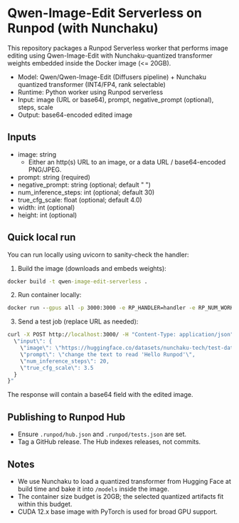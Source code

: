 # Qwen-Image-Edit Serverless on Runpod (with Nunchaku)

This repository packages a Runpod Serverless worker that performs image editing using Qwen-Image-Edit with Nunchaku-quantized transformer weights embedded inside the Docker image (<= 20GB).

- Model: Qwen/Qwen-Image-Edit (Diffusers pipeline) + Nunchaku quantized transformer (INT4/FP4, rank selectable)
- Runtime: Python worker using Runpod serverless
- Input: image (URL or base64), prompt, negative_prompt (optional), steps, scale
- Output: base64-encoded edited image

## Inputs

- image: string
  - Either an http(s) URL to an image, or a data URL / base64-encoded PNG/JPEG.
- prompt: string (required)
- negative_prompt: string (optional; default " ")
- num_inference_steps: int (optional; default 30)
- true_cfg_scale: float (optional; default 4.0)
- width: int (optional)
- height: int (optional)

## Quick local run

You can run locally using uvicorn to sanity-check the handler:

1. Build the image (downloads and embeds weights):

```cmd
docker build -t qwen-image-edit-serverless .
```

2. Run container locally:

```cmd
docker run --gpus all -p 3000:3000 -e RP_HANDLER=handler -e RP_NUM_WORKERS=1 qwen-image-edit-serverless
```

3. Send a test job (replace URL as needed):

```cmd
curl -X POST http://localhost:3000/ -H "Content-Type: application/json" -d "{
  \"input\": {
    \"image\": \"https://huggingface.co/datasets/nunchaku-tech/test-data/resolve/main/inputs/neon_sign.png\",
    \"prompt\": \"change the text to read 'Hello Runpod'\",
    \"num_inference_steps\": 20,
    \"true_cfg_scale\": 3.5
  }
}"
```

The response will contain a base64 field with the edited image.

## Publishing to Runpod Hub

- Ensure `.runpod/hub.json` and `.runpod/tests.json` are set.
- Tag a GitHub release. The Hub indexes releases, not commits.

## Notes

- We use Nunchaku to load a quantized transformer from Hugging Face at build time and bake it into `/models` inside the image.
- The container size budget is 20GB; the selected quantized artifacts fit within this budget.
- CUDA 12.x base image with PyTorch is used for broad GPU support.
